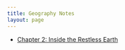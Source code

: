 ```yaml
---
title: Geography Notes
layout: page
---
```

* [Chapter 2: Inside the Restless Earth]({{site.url}}Notes/Geography/Chapter2 "Chapter 2")

